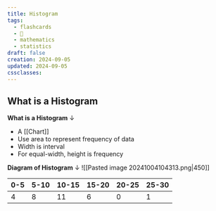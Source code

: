 ```yaml
---
title: Histogram
tags:
  - flashcards
  - 🌱
  - mathematics
  - statistics
draft: false
creation: 2024-09-05
updated: 2024-09-05
cssclasses: 
---
```

## What is a Histogram

**What is a Histogram**
↓
- A [[Chart]]
- Use area to represent frequency of data
- Width is interval
- For equal-width, height is frequency
<!--SR:!2024-12-27,38,290-->

**Diagram of Histogram**
↓
![[Pasted image 20241004104313.png|450]]
<!--SR:!2024-12-12,4,274-->

| 0-5 | 5-10 | 10-15 | 15-20 | 20-25 | 25-30 |
| --- | ---- | ----- | ----- | ----- | ----- |
| 4   | 8    | 11    | 6     | 0     | 1     |
